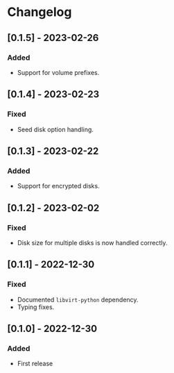 # Changelog

## [0.1.5] - 2023-02-26

### Added
- Support for volume prefixes.

## [0.1.4] - 2023-02-23

### Fixed
- Seed disk option handling.

## [0.1.3] - 2023-02-22

### Added
- Support for encrypted disks.

## [0.1.2] - 2023-02-02

### Fixed
- Disk size for multiple disks is now handled correctly.

## [0.1.1] - 2022-12-30

### Fixed
- Documented `libvirt-python` dependency.
- Typing fixes.

## [0.1.0] - 2022-12-30

### Added
- First release
